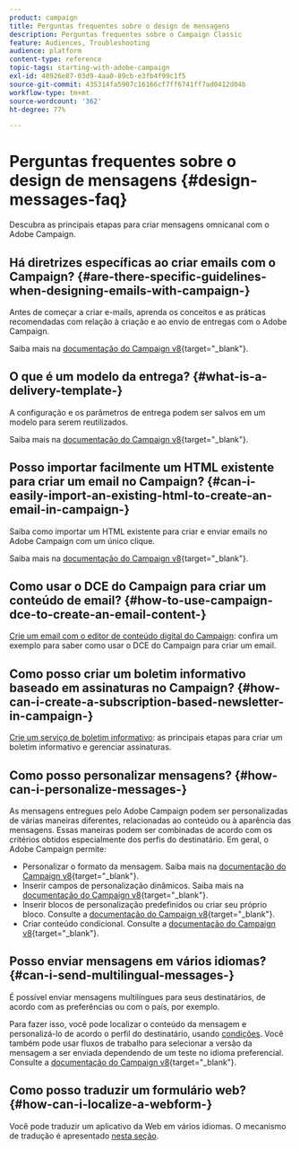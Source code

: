 ```yaml
---
product: campaign
title: Perguntas frequentes sobre o design de mensagens
description: Perguntas frequentes sobre o Campaign Classic
feature: Audiences, Troubleshooting
audience: platform
content-type: reference
topic-tags: starting-with-adobe-campaign
exl-id: 48926e87-03d9-4aa0-89cb-e3fb4f99c1f5
source-git-commit: 435314fa5907c16166cf7ff6741ff7ad0412d04b
workflow-type: tm+mt
source-wordcount: '362'
ht-degree: 77%

---
```


# Perguntas frequentes sobre o design de mensagens {#design-messages-faq}



Descubra as principais etapas para criar mensagens omnicanal com o Adobe Campaign.

## Há diretrizes específicas ao criar emails com o Campaign? {#are-there-specific-guidelines-when-designing-emails-with-campaign-}

Antes de começar a criar e-mails, aprenda os conceitos e as práticas recomendadas com relação à criação e ao envio de entregas com o Adobe Campaign.

Saiba mais na [documentação do Campaign v8](https://experienceleague.adobe.com/docs/campaign/campaign-v8/send/delivery-best-practices.html?lang=pt-BR){target="_blank"}.

## O que é um modelo da entrega? {#what-is-a-delivery-template-}

A configuração e os parâmetros de entrega podem ser salvos em um modelo para serem reutilizados.

Saiba mais na [documentação do Campaign v8](https://experienceleague.adobe.com/docs/campaign/campaign-v8/send/create-templates.html){target="_blank"}.

## Posso importar facilmente um HTML existente para criar um email no Campaign? {#can-i-easily-import-an-existing-html-to-create-an-email-in-campaign-}

Saiba como importar um HTML existente para criar e enviar emails no Adobe Campaign com um único clique.

Saiba mais na [documentação do Campaign v8](https://experienceleague.adobe.com/docs/campaign/campaign-v8/send/emails/defining-the-email-content.html#message-content){target="_blank"}.

## Como usar o DCE do Campaign para criar um conteúdo de email? {#how-to-use-campaign-dce-to-create-an-email-content-}

[Crie um email com o editor de conteúdo digital do Campaign](../../web/using/use-case-creating-an-email-delivery.md): confira um exemplo para saber como usar o DCE do Campaign para criar um email.

## Como posso criar um boletim informativo baseado em assinaturas no Campaign? {#how-can-i-create-a-subscription-based-newsletter-in-campaign-}

[Crie um serviço de boletim informativo](../../delivery/using/managing-subscriptions.md): as principais etapas para criar um boletim informativo e gerenciar assinaturas.

## Como posso personalizar mensagens? {#how-can-i-personalize-messages-}

As mensagens entregues pelo Adobe Campaign podem ser personalizadas de várias maneiras diferentes, relacionadas ao conteúdo ou à aparência das mensagens. Essas maneiras podem ser combinadas de acordo com os critérios obtidos especialmente dos perfis do destinatário. Em geral, o Adobe Campaign permite:

* Personalizar o formato da mensagem. Saiba mais na [documentação do Campaign v8](https://experienceleague.adobe.com/docs/campaign/campaign-v8/send/emails/defining-the-email-content.html#message-content){target="_blank"}.
* Inserir campos de personalização dinâmicos. Saiba mais na [documentação do Campaign v8](https://experienceleague.adobe.com/docs/campaign/campaign-v8/send/personalize/personalization-fields.html){target="_blank"}.
* Inserir blocos de personalização predefinidos ou criar seu próprio bloco. Consulte a [documentação do Campaign v8](https://experienceleague.adobe.com/docs/campaign/campaign-v8/send/personalize/personalization-blocks.html){target="_blank"}.
* Criar conteúdo condicional. Consulte a [documentação do Campaign v8](https://experienceleague.adobe.com/docs/campaign/campaign-v8/send/personalize/conditional-content.html){target="_blank"}.

## Posso enviar mensagens em vários idiomas? {#can-i-send-multilingual-messages-}

É possível enviar mensagens multilíngues para seus destinatários, de acordo com as preferências ou com o país, por exemplo.

Para fazer isso, você pode localizar o conteúdo da mensagem e personalizá-lo de acordo o perfil do destinatário, usando [condições](../../delivery/using/conditional-content.md). Você também pode usar fluxos de trabalho para selecionar a versão da mensagem a ser enviada dependendo de um teste no idioma preferencial. Consulte a [documentação do Campaign v8](https://experienceleague.adobe.com/docs/campaign/automation/workflows/wf-activities/targeting-activities/split.html){target="_blank"}.

## Como posso traduzir um formulário web? {#how-can-i-localize-a-webform-}

Você pode traduzir um aplicativo da Web em vários idiomas. O mecanismo de tradução é apresentado [nesta seção](../../web/using/translating-a-web-form.md).
